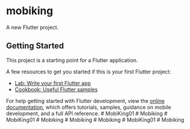 # mobiking

A new Flutter project.

## Getting Started

This project is a starting point for a Flutter application.

A few resources to get you started if this is your first Flutter project:

- [Lab: Write your first Flutter app](https://docs.flutter.dev/get-started/codelab)
- [Cookbook: Useful Flutter samples](https://docs.flutter.dev/cookbook)

For help getting started with Flutter development, view the
[online documentation](https://docs.flutter.dev/), which offers tutorials,
samples, guidance on mobile development, and a full API reference.
#   M o b i K i n g 0 1  
 #   M o b i k i n g  
 #   M o b i K i n g 0 1  
 #   M o b i k i n g  
 #   M o b i k i n g  
 #   M o b i k i n g  
 #   M o b i K i n g 0 1  
 #   M o b i k i n g  
 